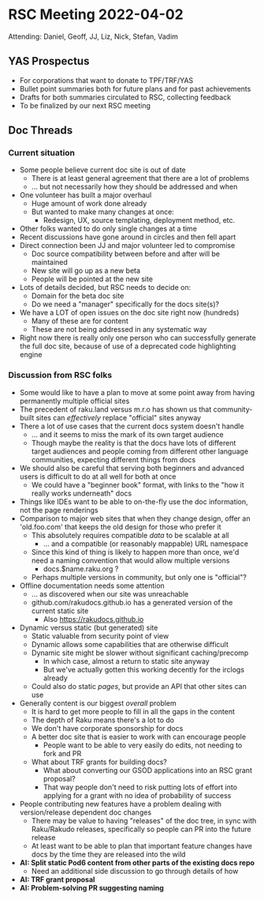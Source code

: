 # RSC Meeting 2022-04-02

Attending: Daniel, Geoff, JJ, Liz, Nick, Stefan, Vadim


## YAS Prospectus

* For corporations that want to donate to TPF/TRF/YAS
* Bullet point summaries both for future plans and for past achievements
* Drafts for both summaries circulated to RSC, collecting feedback
* To be finalized by our next RSC meeting


## Doc Threads

### Current situation

* Some people believe current doc site is out of date
  * There is at least general agreement that there are a lot of problems
  * ... but not necessarily how they should be addressed and when
* One volunteer has built a major overhaul
  * Huge amount of work done already
  * But wanted to make many changes at once:
    * Redesign, UX, source templating, deployment method, etc.
* Other folks wanted to do only single changes at a time
* Recent discussions have gone around in circles and then fell apart
* Direct connection been JJ and major volunteer led to compromise
  * Doc source compatibility between before and after will be maintained
  * New site will go up as a new beta
  * People will be pointed at the new site
* Lots of details decided, but RSC needs to decide on:
  * Domain for the beta doc site
  * Do we need a "manager" specifically for the docs site(s)?
* We have a LOT of open issues on the doc site right now (hundreds)
  * Many of these are for content
  * These are not being addressed in any systematic way
* Right now there is really only one person who can successfully generate
  the full doc site, because of use of a deprecated code highlighting engine


### Discussion from RSC folks

* Some would like to have a plan to move at some point away from having
  permanently multiple official sites
* The precedent of raku.land versus m.r.o has shown us that community-built
  sites can *effectively* replace "official" sites anyway
* There a lot of use cases that the current docs system doesn't handle
  * ... and it seems to miss the mark of its own target audience
  * Though maybe the reality is that the docs have lots of different target
    audiences and people coming from different other language communities,
    expecting different things from docs
* We should also be careful that serving both beginners and advanced users
  is difficult to do at all well for both at once
  * We could have a "beginner book" format, with links to the "how it really
    works underneath" docs
* Things like IDEs want to be able to on-the-fly use the doc information, not
  the page renderings
* Comparison to major web sites that when they change design, offer an
  'old.foo.com' that keeps the old design for those who prefer it
  * This absolutely requires compatible *data* to be scalable at all
    * ... and a compatible (or reasonably mappable) URL namespace
  * Since this kind of thing is likely to happen more than once, we'd need
    a naming convention that would allow multiple versions
    * docs.$name.raku.org ?
  * Perhaps multiple versions in community, but only one is "official"?
* Offline documentation needs some attention
  * ... as discovered when our site was unreachable
  * github.com/rakudocs.github.io has a generated version of the current static
    site
    * Also https://rakudocs.github.io
* Dynamic versus static (but generated) site
  * Static valuable from security point of view
  * Dynamic allows some capabilities that are otherwise difficult
  * Dynamic site might be slower without significant caching/precomp
    * In which case, almost a return to static site anyway
    * But we've actually gotten this working decently for the irclogs already
  * Could also do static *pages*, but provide an API that other sites
    can use
* Generally content is our biggest *overall* problem
  * It is hard to get more people to fill in all the gaps in the content
  * The depth of Raku means there's a lot to do
  * We don't have corporate sponsorship for docs
  * A better doc site that is easier to work with can encourage people
    * People want to be able to very easily do edits, not needing to fork and PR
  * What about TRF grants for building docs?
    * What about converting our GSOD applications into an RSC grant proposal?
    * That way people don't need to risk putting lots of effort into
      applying for a grant with no idea of probability of success
* People contributing new features have a problem dealing with version/release
  dependent doc changes
  * There may be value to having "releases" of the doc tree, in sync with
    Raku/Rakudo releases, specifically so people can PR into the future release
  * At least want to be able to plan that important feature changes have docs
    by the time they are released into the wild
* **AI: Split static Pod6 content from other parts of the existing docs repo**
  * Need an additional side discussion to go through details of how
* **AI: TRF grant proposal**
* **AI: Problem-solving PR suggesting naming**
